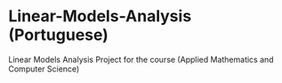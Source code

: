 # Linear-Models-Analysis (Portuguese)
Linear Models Analysis Project for the course (Applied Mathematics and Computer Science)
